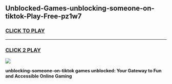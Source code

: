 
## Unblocked-Games-unblocking-someone-on-tiktok-Play-Free-pz1w7
<h3>
<a href="https://premium76.site?title=unblocking-someone-on-tiktok&ref=20M">CLICK TO PLAY</a></h3>
<hr>

<h3>
<a href="https://premium76.site?title=unblocking-someone-on-tiktok&ref=20M">CLICK 2 PLAY</a>
  
</h3>

<a href="https://premium76.site?title=unblocking-someone-on-tiktok&ref=19M"><img src="https://clearcache.store/games.png"></a>


**unblocking-someone-on-tiktok games unblocked: Your Gateway to Fun and Accessible Online Gaming**
